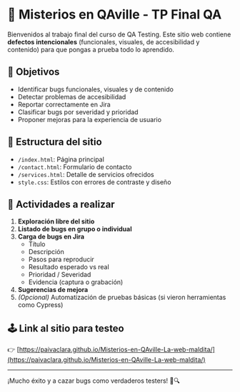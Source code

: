 # 🐞 Misterios en QAville - TP Final QA

Bienvenidos al trabajo final del curso de QA Testing. Este sitio web contiene **defectos intencionales** (funcionales, visuales, de accesibilidad y contenido) para que pongas a prueba todo lo aprendido.

## 🎯 Objetivos

- Identificar bugs funcionales, visuales y de contenido
- Detectar problemas de accesibilidad
- Reportar correctamente en Jira
- Clasificar bugs por severidad y prioridad
- Proponer mejoras para la experiencia de usuario

## 📁 Estructura del sitio

- `/index.html`: Página principal
- `/contact.html`: Formulario de contacto
- `/services.html`: Detalle de servicios ofrecidos
- `style.css`: Estilos con errores de contraste y diseño

## 🧪 Actividades a realizar

1. **Exploración libre del sitio**
2. **Listado de bugs en grupo o individual**
3. **Carga de bugs en Jira**
   - Título
   - Descripción
   - Pasos para reproducir
   - Resultado esperado vs real
   - Prioridad / Severidad
   - Evidencia (captura o grabación)
4. **Sugerencias de mejora**
5. *(Opcional)* Automatización de pruebas básicas (si vieron herramientas como Cypress)

## 🕹️ Link al sitio para testeo

👉 [https://paivaclara.github.io/Misterios-en-QAville-La-web-maldita/](https://paivaclara.github.io/Misterios-en-QAville-La-web-maldita/)

---

¡Mucho éxito y a cazar bugs como verdaderos testers! 🐛🔍

